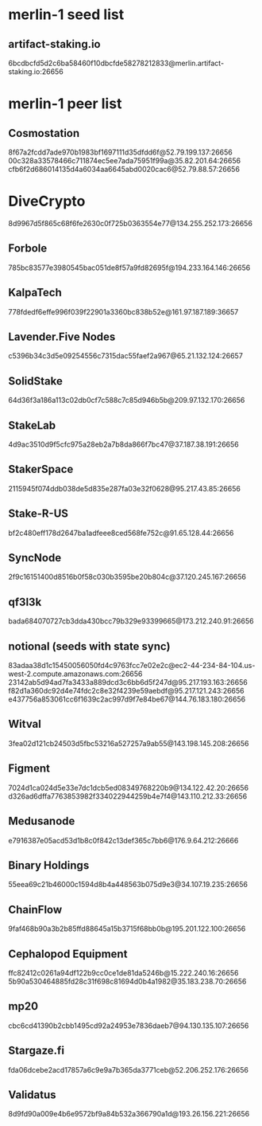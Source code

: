 # merlin-1 seed list

## artifact-staking.io

6bcdbcfd5d2c6ba58460f10dbcfde58278212833\@merlin.artifact-staking.io:26656

# merlin-1 peer list

## Cosmostation

8f67a2fcdd7ade970b1983bf1697111d35dfdd6f\@52.79.199.137:26656
00c328a33578466c711874ec5ee7ada75951f99a\@35.82.201.64:26656
cfb6f2d686014135d4a6034aa6645abd0020cac6\@52.79.88.57:26656

# DiveCrypto

8d9967d5f865c68f6fe2630c0f725b0363554e77\@134.255.252.173:26656

## Forbole

785bc83577e3980545bac051de8f57a9fd82695f\@194.233.164.146:26656

## KalpaTech

778fdedf6effe996f039f22901a3360bc838b52e\@161.97.187.189:36657

## Lavender.Five Nodes

c5396b34c3d5e09254556c7315dac55faef2a967\@65.21.132.124:26657

## SolidStake

64d36f3a186a113c02db0cf7c588c7c85d946b5b\@209.97.132.170:26656

## StakeLab

4d9ac3510d9f5cfc975a28eb2a7b8da866f7bc47\@37.187.38.191:26656

## StakerSpace

2115945f074ddb038de5d835e287fa03e32f0628\@95.217.43.85:26656

## Stake-R-US

bf2c480eff178d2647ba1adfeee8ced568fe752c\@91.65.128.44:26656

## SyncNode

2f9c16151400d8516b0f58c030b3595be20b804c\@37.120.245.167:26656

## qf3l3k

bada684070727cb3dda430bcc79b329e93399665\@173.212.240.91:26656

## notional (seeds with state sync)

83adaa38d1c15450056050fd4c9763fcc7e02e2c\@ec2-44-234-84-104.us-west-2.compute.amazonaws.com:26656
23142ab5d94ad7fa3433a889dcd3c6bb6d5f247d\@95.217.193.163:26656
f82d1a360dc92d4e74fdc2c8e32f4239e59aebdf\@95.217.121.243:26656
e437756a853061cc6f1639c2ac997d9f7e84be67\@144.76.183.180:26656

## Witval

3fea02d121cb24503d5fbc53216a527257a9ab55\@143.198.145.208:26656

## Figment

7024d1ca024d5e33e7dc1dcb5ed08349768220b9\@134.122.42.20:26656
d326ad6dffa7763853982f334022944259b4e7f4\@143.110.212.33:26656

## Medusanode

e7916387e05acd53d1b8c0f842c13def365c7bb6\@176.9.64.212:26666

## Binary Holdings

55eea69c21b46000c1594d8b4a448563b075d9e3\@34.107.19.235:26656

## ChainFlow

9faf468b90a3b2b85ffd88645a15b3715f68bb0b\@195.201.122.100:26656

## Cephalopod Equipment

ffc82412c0261a94df122b9cc0ce1de81da5246b\@15.222.240.16:26656
5b90a530464885fd28c31f698c81694d0b4a1982\@35.183.238.70:26656

## mp20

cbc6cd41390b2cbb1495cd92a24953e7836daeb7\@94.130.135.107:26656

## Stargaze.fi

fda06dcebe2acd17857a6c9e9a7b365da3771ceb\@52.206.252.176:26656

## Validatus

8d9fd90a009e4b6e9572bf9a84b532a366790a1d\@193.26.156.221:26656
